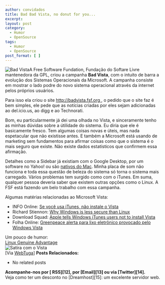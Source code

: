 ```yaml
---
author: convidados
title: Bad Bad Vista, no donut for you...
excerpt:
layout: post
category:
  - Humor
  - OpenSource
tags:
  - Humor
  - OpenSource
post_format: [ ]
---
```

![Bad Vista][1]A Free Software Fundation, Fundação do Softare Livre mantenedora da GPL, criou a campanha **Bad Vista**, com o intuito de barra a evolução dos Sistemas Operacionais da Microsoft. A campanha consiste em mostrar o lado podre do novo sistema operacional através da internet pelos próprios usuários.

Para isso ela criou o site [http://badvista.fsf.org ][2], o pedido que o site faz é bem simples, ele pede que as notícias criadas por eles sejam adicionadas ao del.icio.us, ao digg e ao Technorati.

Bom, eu particularmente já dei uma olhada no Vista, e sinceramente tenho as minhas dúvidas sobre a útilidade do sistema. Eu diria que ele é basicamente fresco. Tem algumas coisas novas e úteis, mas nada espetacular que não existisse antes. E também a Microsoft está usando de marketing sem fundamentos para afirmar coisas como que o sistema é o mais seguro que existe. Não existe dados estatísticos que confirmem essa afirmação.

Detalhes como a Sidebar já existiam com o Google Desktop, por um software no Yahoo! ou são [nativos do Mac][3]. Minha placa de som não funciona e toda essa questão de beleza do sistema só torna o sistema mais carregado. Vários problemas tem surgido como com o iTunes. Em suma, qualquer pessoa deveria saber que existem outras opções como o Linux. A FSF está fazendo um belo trabalho com essa campanha.

Algumas matérias relacionadas ao Microsoft Vista:

*   INFO Online: [Se você usa iTunes, não instale o Vista][4]
*   Richard Stiennon: [Why Windows is less secure than Linux][5]
*   Download Squad: [Apple tells Windows iTunes users not to install Vista][6]
*   Folha Online: [Greenpeace alerta para lixo eletrônico provocado pelo Windows Vista][7]

Um pouco de humor:  
[ Linux Genuine Advantage][8]  
![Satira com o Vista][9]  
[Via [WebTuga][10]] 
**Posts Relacionados:** 
*   No related posts









**Acompanhe-nos por [ RSS][12], por [Email][13] ou via [Twitter][14].**  
Veja como ter um desconto no [Dreamhost][15]: um excelente servidor web.

 [1]: http://vidageek.net/wp-content/uploads/2007/02/badvista_no_littering.thumbnail.png
 [2]: http://badvista.fsf.org "Bad Vista"
 [3]: http://vidageek.net/?p=15 "Mac Widgets"
 [4]: http://info.abril.com.br/aberto/infonews/022007/05022007-7.shl
 [5]: http://blogs.zdnet.com/threatchaos/?p=311
 [6]: http://www.downloadsquad.com/2007/02/03/apple-tells-windows-itunes-users-not-to-install-vista/
 [7]: http://www1.folha.uol.com.br/folha/informatica/ult124u21551.shtml
 [8]: http://www.linuxgenuineadvantage.org/ "Linux Genuine Advantage"
 [9]: http://cache.gizmodo.com/assets/resources/2007/02/pavista.jpg
 [10]: http://www.webtuga.com/2007/02/06/microsoft/comprar-o-windows-vista-pode-ser-um-pesadelo.php/
 [11]: https://twitter.com/share




